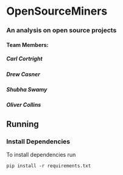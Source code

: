# OpenSourceMiners

### An analysis on open source projects


#### Team Members:
##### Carl Cortright
##### Drew Casner
##### Shubha Swamy
##### Oliver Collins 


## Running 

### Install Dependencies

To install dependencies run 

``` pip install -r requirements.txt ```
